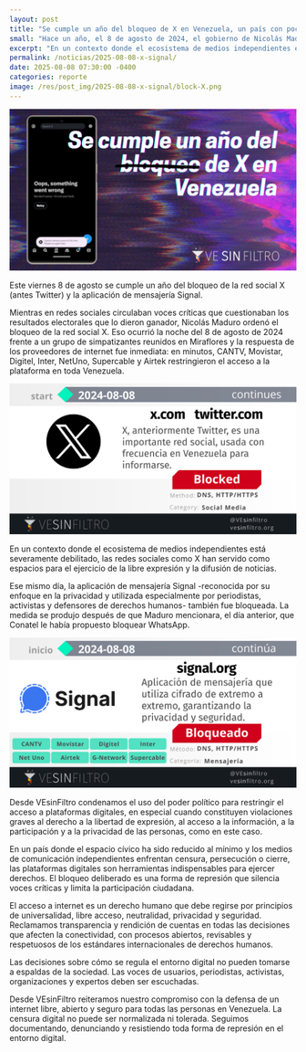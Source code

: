 ```yaml
---
layout: post
title: "Se cumple un año del bloqueo de X en Venezuela, un país con poco acceso a la información"
small: "Hace un año, el 8 de agosto de 2024, el gobierno de Nicolás Maduro ordenó el bloqueo de las redes sociales X (antes Twitter) y Signal en Venezuela. Esta medida, que se tomó en un contexto de cuestionamientos a los resultados electorales, limitó la libre expresión y el acceso a la información, ya que estas plataformas son herramientas clave para periodistas, activistas y la sociedad civil ante un ecosistema de medios debilitado."
excerpt: "En un contexto donde el ecosistema de medios independientes está severamente debilitado, las redes sociales como X han servido como espacios para el ejercicio de la libre expresión y la difusión de noticias. Ese mismo día, la aplicación de mensajería Signal -reconocida por su enfoque en la privacidad y utilizada especialmente por periodistas, activistas y defensores de derechos humanos- también fue bloqueada."
permalink: /noticias/2025-08-08-x-signal/
date: 2025-08-08 07:30:00 -0400
categories: reporte
image: /res/post_img/2025-08-08-x-signal/block-X.png
---
```

<p class="cover"><img class="" src="/res/post_img/2025-08-08-x-signal/block-X.png"></p>
Este viernes 8 de agosto se cumple un año del bloqueo de la red social X (antes Twitter) y la aplicación de mensajería Signal.

Mientras en redes sociales circulaban voces críticas que cuestionaban los resultados electorales que lo dieron ganador, Nicolás Maduro ordenó el bloqueo de la red social X. Eso ocurrió la noche del 8 de agosto de 2024 frente a un grupo de simpatizantes reunidos en Miraflores y la respuesta de los proveedores de internet fue inmediata: en minutos, CANTV, Movistar, Digitel, Inter, NetUno, Supercable y Airtek restringieron el acceso a la plataforma en toda Venezuela.

![status de x.com bloqueadas múltiples ISP. Fuente: VSF.](/res/post_img/2025-08-08-x-signal/2024-08-08-eng.png)

En un contexto donde el ecosistema de medios independientes está severamente debilitado, las redes sociales como X han servido como espacios para el ejercicio de la libre expresión y la difusión de noticias. 

Ese mismo día, la aplicación de mensajería Signal -reconocida por su enfoque en la privacidad y utilizada especialmente por periodistas, activistas y defensores de derechos humanos- también fue bloqueada. La medida se produjo después de que Maduro mencionara, el día anterior, que Conatel le había propuesto bloquear WhatsApp.

![status de signal.org bloqueadas múltiples ISP. Fuente: VSF.](/res/post_img/2025-08-08-x-signal/2024-08-08.png)

Desde VEsinFiltro condenamos el uso del poder político para restringir el acceso a plataformas digitales, en especial cuando constituyen violaciones graves al derecho a la libertad de expresión, al acceso a la información, a la participación y a la privacidad de las personas, como en este caso.

En un país donde el espacio cívico ha sido reducido al mínimo y los medios de comunicación independientes enfrentan censura, persecución o cierre, las plataformas digitales son herramientas indispensables para ejercer derechos. El bloqueo deliberado es una forma de represión que silencia voces críticas y limita la participación ciudadana.

El acceso a internet es un derecho humano que debe regirse por principios de universalidad, libre acceso, neutralidad, privacidad y seguridad. Reclamamos transparencia y rendición de cuentas en todas las decisiones que afecten la conectividad, con procesos abiertos, revisables y respetuosos de los estándares internacionales de derechos humanos.

Las decisiones sobre cómo se regula el entorno digital no pueden tomarse a espaldas de la sociedad. Las voces de usuarios, periodistas, activistas, organizaciones y expertos deben ser escuchadas.

Desde VEsinFiltro reiteramos nuestro compromiso con la defensa de un internet libre, abierto y seguro para todas las personas en Venezuela. La censura digital no puede ser normalizada ni tolerada. Seguimos documentando, denunciando y resistiendo toda forma de represión en el entorno digital.
